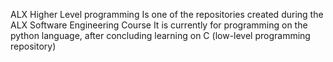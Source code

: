 ALX Higher Level programming
Is one of the repositories created during the ALX Software Engineering Course
It is currently for programming on the python language, after concluding learning on C (low-level programming repository)
